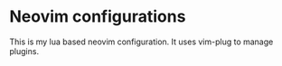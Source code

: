 # Neovim configurations

This is my lua based neovim configuration. It uses vim-plug to manage plugins.

